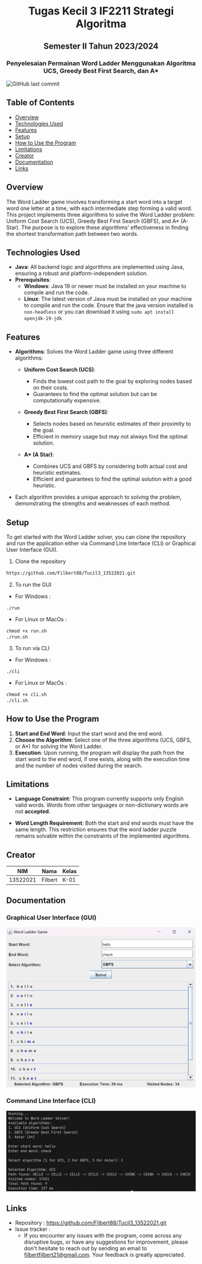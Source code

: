 <h1 align="center">Tugas Kecil 3 IF2211 Strategi Algoritma</h1>
<h2 align="center">Semester II Tahun 2023/2024</h2>
<h3 align="center">Penyelesaian Permainan Word Ladder Menggunakan Algoritma UCS, Greedy Best First Search, dan A*</h3>

![GitHub last commit](https://img.shields.io/github/last-commit/Filbert88/Tucil3_13522021)

## Table of Contents
* [Overview](#Overview)
* [Technologies Used](#technologies-used)
* [Features](#features)
* [Setup](#setup)
* [How to Use the Program](#how-to-use-program)
* [Limitations](#limitations)
* [Creator](#creator)
* [Documentation](#documentation)
* [Links](#links)

## Overview
The Word Ladder game involves transforming a start word into a target word one letter at a time, with each intermediate step forming a valid word. This project implements three algorithms to solve the Word Ladder problem: Uniform Cost Search (UCS), Greedy Best First Search (GBFS), and A* (A-Star). The purpose is to explore these algorithms' effectiveness in finding the shortest transformation path between two words.

## Technologies Used
- **Java**: All backend logic and algorithms are implemented using Java, ensuring a robust and platform-independent solution.
- **Prerequisites**: 
  - **Windows**: Java 19 or newer must be installed on your machine to compile and run the code.
  - **Linux**: The latest version of Java must be installed on your machine to compile and run the code. Ensure that the java version installed is `non-headless` or you can download it using `sudo apt install openjdk-19-jdk` 

## Features
- **Algorithms**: Solves the Word Ladder game using three different algorithms:
  - **Uniform Cost Search (UCS)**:
    - Finds the lowest cost path to the goal by exploring nodes based on their costs.
    - Guarantees to find the optimal solution but can be computationally expensive.
    
  - **Greedy Best First Search (GBFS)**:
    - Selects nodes based on heuristic estimates of their proximity to the goal.
    - Efficient in memory usage but may not always find the optimal solution.
    
  - **A\* (A Star)**:
    - Combines UCS and GBFS by considering both actual cost and heuristic estimates.
    - Efficient and guarantees to find the optimal solution with a good heuristic.

- Each algorithm provides a unique approach to solving the problem, demonstrating the strengths and weaknesses of each method.

## Setup
To get started with the Word Ladder solver, you can clone the repository and run the application either via Command Line Interface (CLI) or Graphical User Interface (GUI).

1. Clone the repository
```bash
https://github.com/Filbert88/Tucil3_13522021.git
``` 
2. To run the GUI
- For Windows :
```
./run
```
- For Linux or MacOs :
```
chmod +x run.sh
./run.sh
```
3. To run via CLI
- For Windows :
```
./cli
```
- For Linux or MacOs :
```
chmod +x cli.sh
./cli.sh
```

## How to Use the Program
1. **Start and End Word**: Input the start word and the end word.
2. **Choose the Algorithm**: Select one of the three algorithms (UCS, GBFS, or A*) for solving the Word Ladder.
3. **Execution**: Upon running, the program will display the path from the start word to the end word, if one exists, along with the execution time and the number of nodes visited during the search.

## Limitations
- **Language Constraint**: This program currently supports only English valid words. Words from other languages or non-dictionary words are not **accepted**.
  
- **Word Length Requirement**: Both the start and end words must have the same length. This restriction ensures that the word ladder puzzle remains solvable within the constraints of the implemented algorithms.

## Creator
| NIM      | Nama    | Kelas |
| -------- | ------- | ----- |
| 13522021 | Filbert | K-01  |

## Documentation
### Graphical User Interface (GUI)
![GUI](./bin/GUI.png)

### Command Line Interface (CLI)
![CLI](./bin/CLI.png)

## Links

- Repository : https://github.com/Filbert88/Tucil3_13522021.git
- Issue tracker :
  - If you encounter any issues with the program, come across any disruptive bugs, or have any suggestions for improvement, please don't hesitate to reach out by sending an email to filbertfilbert21@gmail.com. Your feedback is greatly appreciated.